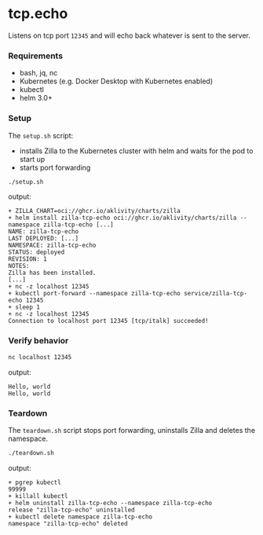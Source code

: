 # tcp.echo

Listens on tcp port `12345` and will echo back whatever is sent to the server.

### Requirements

- bash, jq, nc
- Kubernetes (e.g. Docker Desktop with Kubernetes enabled)
- kubectl
- helm 3.0+

### Setup

The `setup.sh` script:

- installs Zilla to the Kubernetes cluster with helm and waits for the pod to start up
- starts port forwarding

```bash
./setup.sh
```

output:

```text
+ ZILLA_CHART=oci://ghcr.io/aklivity/charts/zilla
+ helm install zilla-tcp-echo oci://ghcr.io/aklivity/charts/zilla --namespace zilla-tcp-echo [...]
NAME: zilla-tcp-echo
LAST DEPLOYED: [...]
NAMESPACE: zilla-tcp-echo
STATUS: deployed
REVISION: 1
NOTES:
Zilla has been installed.
[...]
+ nc -z localhost 12345
+ kubectl port-forward --namespace zilla-tcp-echo service/zilla-tcp-echo 12345
+ sleep 1
+ nc -z localhost 12345
Connection to localhost port 12345 [tcp/italk] succeeded!
```

### Verify behavior

```bash
nc localhost 12345
```

output:

```text
Hello, world
Hello, world
```

### Teardown

The `teardown.sh` script stops port forwarding, uninstalls Zilla and deletes the namespace.

```bash
./teardown.sh
```

output:

```text
+ pgrep kubectl
99999
+ killall kubectl
+ helm uninstall zilla-tcp-echo --namespace zilla-tcp-echo
release "zilla-tcp-echo" uninstalled
+ kubectl delete namespace zilla-tcp-echo
namespace "zilla-tcp-echo" deleted
```
